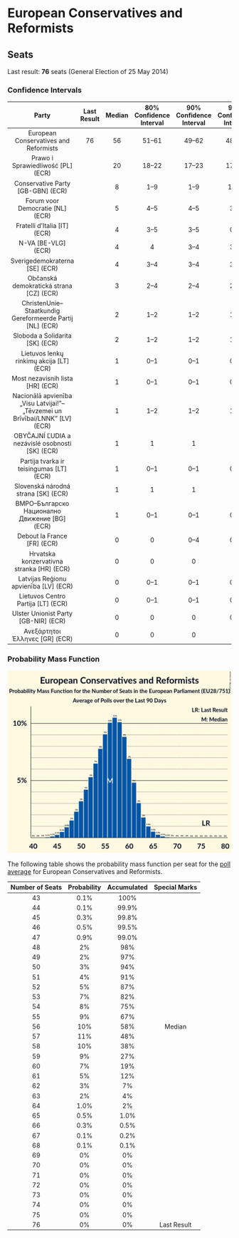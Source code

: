 # European Conservatives and Reformists

## Seats

Last result: **76** seats (General Election of 25 May 2014)

### Confidence Intervals

| Party | Last Result | Median | 80% Confidence Interval | 90% Confidence Interval | 95% Confidence Interval | 99% Confidence Interval |
|:-----:|:-----------:|:------:|:-----------------------:|:-----------------------:|:-----------------------:|:-----------------------:|
| European Conservatives and Reformists | 76 | 56 | 51–61 | 49–62 | 48–63 | 46–65 |
| Prawo i Sprawiedliwość [PL] (ECR) | | 20 | 18–22 | 17–23 | 17–23 | 16–24 |
| Conservative Party [GB-GBN] (ECR) | | 8 | 1–9 | 1–9 | 1–10 | 1–11 |
| Forum voor Democratie [NL] (ECR) | | 5 | 4–5 | 4–5 | 3–5 | 3–6 |
| Fratelli d’Italia [IT] (ECR) | | 4 | 3–5 | 3–5 | 0–5 | 0–6 |
| N-VA [BE-VLG] (ECR) | | 4 | 4 | 3–4 | 3–5 | 3–5 |
| Sverigedemokraterna [SE] (ECR) | | 4 | 3–4 | 3–4 | 3–4 | 2–5 |
| Občanská demokratická strana [CZ] (ECR) | | 3 | 2–4 | 2–4 | 2–4 | 2–4 |
| ChristenUnie–Staatkundig Gereformeerde Partij [NL] (ECR) | | 2 | 1–2 | 1–2 | 1–2 | 1–3 |
| Sloboda a Solidarita [SK] (ECR) | | 2 | 1–2 | 1–2 | 1–2 | 1–2 |
| Lietuvos lenkų rinkimų akcija [LT] (ECR) | | 1 | 0–1 | 0–1 | 0–1 | 0–1 |
| Most nezavisnih lista [HR] (ECR) | | 1 | 0–1 | 0–1 | 0–1 | 0–1 |
| Nacionālā apvienība „Visu Latvijai!”–„Tēvzemei un Brīvībai/LNNK” [LV] (ECR) | | 1 | 1–2 | 1–2 | 1–2 | 1–2 |
| OBYČAJNÍ ĽUDIA a nezávislé osobnosti [SK] (ECR) | | 1 | 1 | 1 | 1 | 1–2 |
| Partija tvarka ir teisingumas [LT] (ECR) | | 1 | 0–1 | 0–1 | 0–1 | 0–1 |
| Slovenská národná strana [SK] (ECR) | | 1 | 1 | 1 | 1 | 1 |
| ВМРО–Българско Национално Движение [BG] (ECR) | | 1 | 0–1 | 0–1 | 0–1 | 0–2 |
| Debout la France [FR] (ECR) | | 0 | 0 | 0–4 | 0–4 | 0–5 |
| Hrvatska konzervativna stranka [HR] (ECR) | | 0 | 0 | 0 | 0 | 0–1 |
| Latvijas Reģionu apvienība [LV] (ECR) | | 0 | 0–1 | 0–1 | 0–1 | 0–1 |
| Lietuvos Centro Partija [LT] (ECR) | | 0 | 0–1 | 0–1 | 0–1 | 0–1 |
| Ulster Unionist Party [GB-NIR] (ECR) | | 0 | 0 | 0 | 0–1 | 0–1 |
| Ανεξάρτητοι Έλληνες [GR] (ECR) | | 0 | 0 | 0 | 0 | 0–1 |

### Probability Mass Function

![Graph with seats probability mass function not yet produced](average-2019-05-26-seats-pmf-europeanconservativesandreformists.png "Seats Probability Mass Function")

The following table shows the probability mass function per seat for the [poll average](average-2019-05-26.html) for European Conservatives and Reformists.

| Number of Seats | Probability | Accumulated | Special Marks |
|:---------------:|:-----------:|:-----------:|:-------------:|
| 43 | 0.1% | 100% |  |
| 44 | 0.1% | 99.9% |  |
| 45 | 0.3% | 99.8% |  |
| 46 | 0.5% | 99.5% |  |
| 47 | 0.9% | 99.0% |  |
| 48 | 2% | 98% |  |
| 49 | 2% | 97% |  |
| 50 | 3% | 94% |  |
| 51 | 4% | 91% |  |
| 52 | 5% | 87% |  |
| 53 | 7% | 82% |  |
| 54 | 8% | 75% |  |
| 55 | 9% | 67% |  |
| 56 | 10% | 58% | Median |
| 57 | 11% | 48% |  |
| 58 | 10% | 38% |  |
| 59 | 9% | 27% |  |
| 60 | 7% | 19% |  |
| 61 | 5% | 12% |  |
| 62 | 3% | 7% |  |
| 63 | 2% | 4% |  |
| 64 | 1.0% | 2% |  |
| 65 | 0.5% | 1.0% |  |
| 66 | 0.3% | 0.5% |  |
| 67 | 0.1% | 0.2% |  |
| 68 | 0.1% | 0.1% |  |
| 69 | 0% | 0% |  |
| 70 | 0% | 0% |  |
| 71 | 0% | 0% |  |
| 72 | 0% | 0% |  |
| 73 | 0% | 0% |  |
| 74 | 0% | 0% |  |
| 75 | 0% | 0% |  |
| 76 | 0% | 0% | Last Result |


